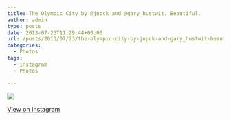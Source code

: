 ```yaml
---
title: The Olympic City by @jnpck and @gary_hustwit. Beautiful.
author: admin
type: posts
date: 2013-07-23T11:29:44+00:00
url: /posts/2013/07/23/the-olympic-city-by-jnpck-and-gary_hustwit-beautiful/
categories:
  - Photos
tags:
  - instagram
  - Photos

---
```

<img src="http://lobban.org/wordpress//HLIC/6e9e9e72465ef37136bd9d09943059c8.jpg" class="instagram-image" />

<p class="view-instagram">
  <a href="http://instagram.com/p/cGvKSCKlg6/">View on Instagram</a>
</p>